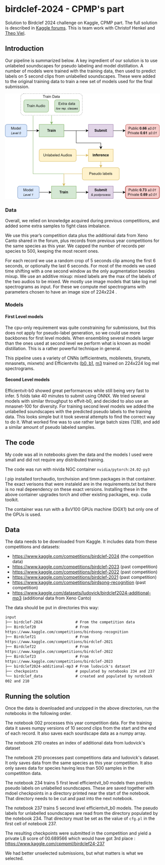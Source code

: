 # birdclef-2024 - CPMP's part

Solution to Birdclef 2024 challenge on Kaggle, CPMP part. The full solution is described in [Kaggle forums](https://www.kaggle.com/competitions/birdclef-2024/discussion/511905). This is team work with Christof Henkel and [Theo Viel](https://github.com/TheoViel/kaggle_birdclef2024).

## Introduction 

Our pipeline is summarized below. A key ingredient of our solution is to use unlabeled soundscapes for pseudo labeling and model distillation. A number of models were trained with the training data, then used to predict labels on 5 second clips from unlabelled soundscapes. These were added to the original training data to train a new set of models used for the final submission. 

![](./pipe.png)

### Data

Overall, we relied on knowledge acquired during previous competitions, and added some extra samples to fight class imbalance.

We use this year’s competition data plus the additional data from Xeno Canto shared in the forum, plus records from previous year competitions for the same species as this year. We capped the number of records per species to 500, keeping the most recent ones.

For each record we use a random crop of 5 seconds clip among the first 6 seconds, or optionally the last 6 seconds. For most of the models we used time shifting with a one second window as the only augmentation besides mixup. We use an additive mixup: mixed labels are the max of the labels of the two audios to be mixed.
We mostly use image models that take log mel spectrograms as input. For these we compute mel spectrograms with parameters chosen to have an image size of 224x224 .

### Models

#### First Level models

The cpu-only requirement was quite constraining for submissions, but this does not apply for pseudo-label generation, so we could use more backbones for first level models. When ensembling several models larger than the ones used at second level we perform what is known as model distillation. This is a rather powerful technique in general.

This pipeline uses a variety of CNNs (efficientnets, mobilenets, tinynets, mnasnets, mixnets) and Efficientvits ([b0, b1](https://arxiv.org/pdf/2205.14756), [m3](https://arxiv.org/pdf/2305.07027) trained on 224x224 log mel spectrograms.

#### Second Level models

Efficientvit-b0 showed great performances while still being very fast to infer. 5 folds take 40 minutes to submit using ONNX. We tried several models with similar throughput to effvit-b0, and decided to also use an mnasnet-100 for diversity. For training second level models we added the unlabelled soundscapes with the predicted pseudo labels to the training data. This looks simple but it took several attempts to find the correct way to do it. What worked fine was to use rather large batch sizes (128), and add a similar amount of pseudo labeled samples. 

## The code

My code was all in notebooks given the data and the models I used were small and did not require any distributed training.

The code was run with nivida NGC container `nvidia/pytorch:24.02-py3`

I pip installed torchaudio, torchvision and timm packages in that container. The exact verisons that were instaleld are in the requirements.txt but there is no real depeendency on these exact versions. Installing these in the above container upgrades torch and other existing packages, exp. cuda toolkit.

The container was run with a 8xV100 GPUs machine (DGX1) but only one of the GPUs is used.

## Data

The data needs to be downloaded from Kaggle. It includes data from these competitions and datasets:

- https://www.kaggle.com/competitions/birdclef-2024 (the competition data)
- https://www.kaggle.com/competitions/birdclef-2023 (past competition)
- https://www.kaggle.com/competitions/birdclef-2022 (past competition)
- https://www.kaggle.com/competitions/birdclef-2021 (past competition)
- https://www.kaggle.com/competitions/birdsong-recognition (past competition)
- https://www.kaggle.com/datasets/ludovick/birdclef2024-additional-mp3 (additional data from Xeno Canto)

The data should be put in directories this way:
```
input
├── birdclef-2024               # From the competition data
├── Birdclef20                  # From https://www.kaggle.com/competitions/birdsong-recognition
├── Birdclef21                  # From https://www.kaggle.com/competitions/birdclef-2021
├── Birdclef22                  # From https://www.kaggle.com/competitions/birdclef-2022
├── Birdclef23                  # From https://www.kaggle.com/competitions/birdclef-2023
├── birdclef2024-additional-mp3 # From ludovick's dataset
├── checkpoints                 # populated by notebooks 234 and 237
└── birdclef_data               # created and populated by notebook 002 and 210
```
## Running the solution

Once the data is downloaded and unzipped in the above directories, run the notebooks in the following order.

The notebook 002 processes this year competition data. For the training data it saves numpy versions of 10 second clips from the start and the end of each record. It also saves each sourdscape data as a numpy array.

The notebook 210 creates an index of additional data from ludovick's dataset

The notebook 210 processes past competitions data and ludovick's dataset. It only saves data from the same species as this year competition. It also only saves data for species having less than 500 samples in the competititon data. 

The notebook 234 trains 5 first level efficientvit_b0 models then predicts pseudo labels on unlabelled soundscapes. These are saved together with mdoel checkpoints in a directory printed near the start of the notebook. That directory needs to be cut and past into the next notebook.

The notebook 237 trains 5 second level efficientvit_b0 models. The pseudo labels for unlabelled soundscapes are read from the directory populated by the notebook 234. That directory must be set as the value of `cfg.pl` in the first cell of notebook 237.

The resulting checkpoints were submitted in the competition and yield a private LB score of 00.689566 which would have got 3rd place : https://www.kaggle.com/cpmpml/birdclef24-237

We had better unselected submissions, but what matters is what we selected. 
